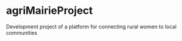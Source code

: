# agriMairieProject
 Development project of a platform for connecting rural women to local communities
